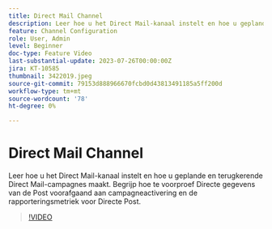 ```yaml
---
title: Direct Mail Channel
description: Leer hoe u het Direct Mail-kanaal instelt en hoe u geplande en terugkerende Direct Mail-campagnes maakt. Begrijp hoe te voorproef Directe gegevens van de Post voorafgaand aan campagneactivering en de rapporteringsmetriek voor Directe Post.
feature: Channel Configuration
role: User, Admin
level: Beginner
doc-type: Feature Video
last-substantial-update: 2023-07-26T00:00:00Z
jira: KT-10585
thumbnail: 3422019.jpeg
source-git-commit: 79153d888966670fcbd0d43813491185a5ff200d
workflow-type: tm+mt
source-wordcount: '78'
ht-degree: 0%

---
```



# Direct Mail Channel

Leer hoe u het Direct Mail-kanaal instelt en hoe u geplande en terugkerende Direct Mail-campagnes maakt. Begrijp hoe te voorproef Directe gegevens van de Post voorafgaand aan campagneactivering en de rapporteringsmetriek voor Directe Post.

>[!VIDEO](https://video.tv.adobe.com/v/3422019/?learn=on)
